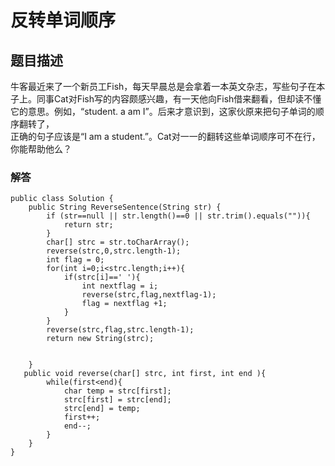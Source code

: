 # 反转单词顺序
## 题目描述
牛客最近来了一个新员工Fish，每天早晨总是会拿着一本英文杂志，写些句子在本子上。同事Cat对Fish写的内容颇感兴趣，有一天他向Fish借来翻看，但却读不懂它的意思。例如，“student. a am I”。后来才意识到，这家伙原来把句子单词的顺序翻转了，     
正确的句子应该是“I am a student.”。Cat对一一的翻转这些单词顺序可不在行，你能帮助他么？
### 解答
```
public class Solution {
    public String ReverseSentence(String str) {
        if (str==null || str.length()==0 || str.trim().equals("")){
            return str;
        }
        char[] strc = str.toCharArray();
        reverse(strc,0,strc.length-1);
        int flag = 0;
        for(int i=0;i<strc.length;i++){
            if(strc[i]==' '){
                int nextflag = i;
                reverse(strc,flag,nextflag-1);
                flag = nextflag +1;
            }
        }
        reverse(strc,flag,strc.length-1);
        return new String(strc);
            

    }
   public void reverse(char[] strc, int first, int end ){
        while(first<end){
            char temp = strc[first];
            strc[first] = strc[end];
            strc[end] = temp;
            first++;
            end--;
        }
    }
}
```

